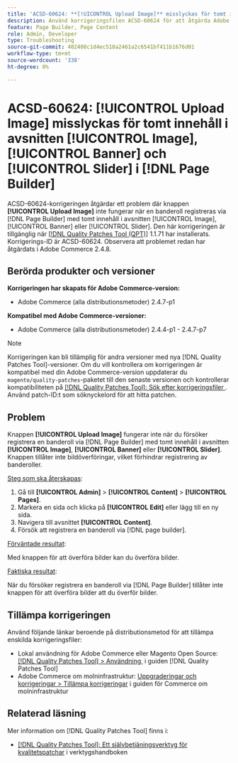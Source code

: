 ```yaml
---
title: 'ACSD-60624: **[!UICONTROL Upload Image]** misslyckas för tomt innehåll i avsnitten **[!UICONTROL Image]**, **[!UICONTROL Banner]** och **[!UICONTROL Slider]** i  [!DNL Page Builder]'
description: Använd korrigeringsfilen ACSD-60624 för att åtgärda Adobe Commerce-problemet där knappen **[!UICONTROL Upload Image]** inte fungerar när du lägger till en banderoll med tomt innehåll i [!UICONTROL Image] -, [!UICONTROL Banner] - eller [!UICONTROL Slider] -avsnitten med  [!DNL Page Builder] .
feature: Page Builder, Page Content
role: Admin, Developer
type: Troubleshooting
source-git-commit: 402408c1d4ec518a2461a2c6541bf411b1676d01
workflow-type: tm+mt
source-wordcount: '338'
ht-degree: 0%

---
```



# ACSD-60624: **[!UICONTROL Upload Image]** misslyckas för tomt innehåll i avsnitten [!UICONTROL Image], [!UICONTROL Banner] och [!UICONTROL Slider] i [!DNL Page Builder]

ACSD-60624-korrigeringen åtgärdar ett problem där knappen **[!UICONTROL Upload Image]** inte fungerar när en banderoll registreras via [!DNL Page Builder] med tomt innehåll i avsnitten [!UICONTROL Image], [!UICONTROL Banner] eller [!UICONTROL Slider]. Den här korrigeringen är tillgänglig när [[!DNL Quality Patches Tool (QPT)]](/help/tools/quality-patches-tool/quality-patches-tool-to-self-serve-quality-patches.md) 1.1.71 har installerats. Korrigerings-ID är ACSD-60624. Observera att problemet redan har åtgärdats i Adobe Commerce 2.4.8.

## Berörda produkter och versioner

**Korrigeringen har skapats för Adobe Commerce-version:**

* Adobe Commerce (alla distributionsmetoder) 2.4.7-p1

**Kompatibel med Adobe Commerce-versioner:**

* Adobe Commerce (alla distributionsmetoder) 2.4.4-p1 - 2.4.7-p7

>[!NOTE]
>
>Korrigeringen kan bli tillämplig för andra versioner med nya [!DNL Quality Patches Tool]-versioner. Om du vill kontrollera om korrigeringen är kompatibel med din Adobe Commerce-version uppdaterar du `magento/quality-patches`-paketet till den senaste versionen och kontrollerar kompatibiliteten på [[!DNL Quality Patches Tool]: Sök efter korrigeringsfiler &#x200B;](https://experienceleague.adobe.com/tools/commerce-quality-patches/index.html). Använd patch-ID:t som söknyckelord för att hitta patchen.

## Problem

Knappen **[!UICONTROL Upload Image]** fungerar inte när du försöker registrera en banderoll via [!DNL Page Builder] med tomt innehåll i avsnitten **[!UICONTROL Image]**, **[!UICONTROL Banner]** eller **[!UICONTROL Slider]**. Knappen tillåter inte bildöverföringar, vilket förhindrar registrering av banderoller.

<u>Steg som ska återskapas</u>:

1. Gå till **[!UICONTROL Admin]** > **[!UICONTROL Content]** > **[!UICONTROL Pages]**.
1. Markera en sida och klicka på **[!UICONTROL Edit]** eller lägg till en ny sida.
1. Navigera till avsnittet **[!UICONTROL Content]**.
1. Försök att registrera en banderoll via [!DNL page builder].

<u>Förväntade resultat</u>:

Med knappen för att överföra bilder kan du överföra bilder.

<u>Faktiska resultat</u>:

När du försöker registrera en banderoll via [!DNL Page Builder] tillåter inte knappen för att överföra bilder att du överför bilder.

## Tillämpa korrigeringen

Använd följande länkar beroende på distributionsmetod för att tillämpa enskilda korrigeringsfiler:

* Lokal användning för Adobe Commerce eller Magento Open Source: [[!DNL Quality Patches Tool] > Användning &#x200B;](/help/tools/quality-patches-tool/usage.md) i guiden [!DNL Quality Patches Tool]
* Adobe Commerce om molninfrastruktur: [Uppgraderingar och korrigeringar > Tillämpa korrigeringar](https://experienceleague.adobe.com/docs/commerce-cloud-service/user-guide/develop/upgrade/apply-patches.html) i guiden för Commerce om molninfrastruktur

## Relaterad läsning

Mer information om [!DNL Quality Patches Tool] finns i:

* [[!DNL Quality Patches Tool]: Ett självbetjäningsverktyg för kvalitetspatchar](/help/tools/quality-patches-tool/quality-patches-tool-to-self-serve-quality-patches.md) i verktygshandboken
